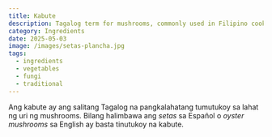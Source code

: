 ```yaml
---
title: Kabute
description: Tagalog term for mushrooms, commonly used in Filipino cooking
category: Ingredients
date: 2025-05-03
image: /images/setas-plancha.jpg
tags:
  - ingredients
  - vegetables
  - fungi
  - traditional
---
```


Ang kabute ay ang salitang Tagalog na pangkalahatang tumutukoy sa lahat ng uri ng mushrooms. Bilang halimbawa ang _setas_ sa Español o _oyster mushrooms_ sa English ay basta tinutukoy na kabute.
